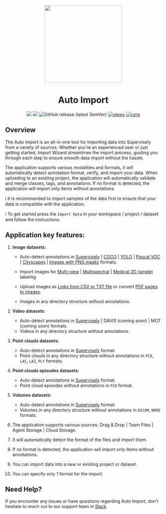 <div align="center" markdown>

<img align="center" src="https://github.com/supervisely-ecosystem/main-import/assets/79905215/8bbe4ed4-ad61-4ed1-af9a-c000f57e6593" width="250">

# Auto Import

[![](https://img.shields.io/badge/supervisely-ecosystem-brightgreen)](https://ecosystem.supervise.ly/apps/supervisely-ecosystem/main-import)
[![](https://img.shields.io/badge/slack-chat-green.svg?logo=slack)](https://supervise.ly/slack)
![GitHub release (latest SemVer)](https://img.shields.io/github/v/release/supervisely-ecosystem/main-import)
[![views](https://app.supervise.ly/img/badges/views/supervisely-ecosystem/main-import.png)](https://supervise.ly)
[![runs](https://app.supervise.ly/img/badges/runs/supervisely-ecosystem/main-import.png)](https://supervise.ly)

</div>

## Overview

The Auto Import is an all-in-one tool for importing data into Supervisely from a variety of sources. Whether you're an experienced user or just getting started, Import Wizard streamlines the import process, guiding you through each step to ensure smooth data import without the hassle.

The application supports various modalities and formats, it will automatically detect annotation format, verify, and import your data. When uploading to an existing project, the application will automatically validate and merge classes, tags, and annotations. If no format is detected, the application will import only items without annotations.

ℹ️ It is recommended to import samples of the data first to ensure that your data is compatible with the application.

ℹ️ To get started press the `Import Data` in your workspace / project / dataset and follow the instructions.

## Application key features:

1.  <b style="font-weight: 600; flex: none;" class="mr5">Image datasets:</b>

    - Auto-detect annotations in
      <span>
      <a href="https://github.com/supervisely-ecosystem/import-wizard-docs/blob/master/converter_docs/images/supervisely.md">Supervisely</a><span> | </span>
      <a href="https://github.com/supervisely-ecosystem/import-wizard-docs/blob/master/converter_docs/images/coco.md">COCO</a><span> | </span>
      <a href="https://github.com/supervisely-ecosystem/import-wizard-docs/blob/master/converter_docs/images/yolo.md">YOLO</a><span> | </span>
      <a href="https://github.com/supervisely-ecosystem/import-wizard-docs/blob/master/converter_docs/images/pascal.md">Pascal VOC</a><span> | </span>
      <a href="https://github.com/supervisely-ecosystem/import-wizard-docs/blob/master/converter_docs/images/cityscapes.md">Cityscapes</a><span> | </span>
      <a href="https://github.com/supervisely-ecosystem/import-wizard-docs/blob/master/converter_docs/images/masks.md">Images with PNG masks</a>
      </span> formats.

    - Import images for
      <span>
      <a href="https://github.com/supervisely-ecosystem/import-wizard-docs/blob/master/converter_docs/images/multiview.md">Multi-view</a><span> | </span>
      <a href="https://github.com/supervisely-ecosystem/import-wizard-docs/blob/master/converter_docs/images/multispectral.md">Multispectral</a><span> | </span>
      <a href="https://github.com/supervisely-ecosystem/import-wizard-docs/blob/master/converter_docs/images/medical_2d.md">Medical 2D (single)</a>
      </span> labeling
    - Upload images as <a href="https://github.com/supervisely-ecosystem/import-wizard-docs/blob/master/converter_docs/images/csv.md">Links from CSV or TXT file</a> or convert <a href="https://github.com/supervisely-ecosystem/import-wizard-docs/blob/master/converter_docs/images/pdf.md">PDF pages to images</a>.
    - Images in any directory structure without annotations.

2.  <b style="font-weight: 600; flex: none;" class="mr5">Video datasets:</b>

    - Auto-detect annotations in
      <span>
      <a href="https://github.com/supervisely-ecosystem/import-wizard-docs/blob/master/converter_docs/videos/supervisely.md">Supervisely</a><span> | </span>
      DAVIS (coming soon) <span> | </span> MOT (coming soon) formats.
      </span>
    - Videos in any directory structure without annotations.

3.  <b style="font-weight: 600; flex: none;" class="mr5">Point clouds datasets:</b>

    - Auto-detect annotations in
      <span>
      <a href="https://github.com/supervisely-ecosystem/import-wizard-docs/blob/master/converter_docs/point_cloud/supervisely.md">Supervisely</a>
      </span> format.
    - Point clouds in any directory structure without annotations in `PCD`, `LAS`, `LAZ`, `PLY` formats.

4.  <b style="font-weight: 600; flex: none;" class="mr5">Point clouds episodes datasets:</b>

    - Auto-detect annotations in
      <span>
      <a href="https://github.com/supervisely-ecosystem/import-wizard-docs/blob/master/converter_docs/point_cloud_episodes/supervisely.md">Supervisely</a>
      </span> format.
    - Point cloud episodes without annotations in `PCD` format.

5.  <b style="font-weight: 600; flex: none;" class="mr5">Volumes datasets:</b>

    - Auto-detect annotations in
      <span>
      <a href="https://github.com/supervisely-ecosystem/import-wizard-docs/blob/master/converter_docs/volumes/supervisely.md">Supervisely</a>
      </span> format.
    - Volumes in any directory structure without annotations in `DICOM`, `NRRD` formats.

6.  The application supports various sources: <span>Drag & Drop</span> | <span>Team Files</span> | <span>Agent Storage</span> | <span>Cloud Storage.</span>

7.  It will automatically detect the format of the files and import them.
8.  If no format is detected, the application will import only items without annotations.
9.  You can import data into a new or existing project or dataset.
10. You can specify only 1 format for the import.

## Need Help?

If you encounter any issues or have questions regarding Auto Import, don't hesitate to reach out to our support team in [Slack](https://supervisely.com/slack/).
